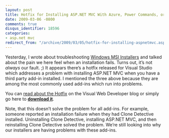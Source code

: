 ```yaml
---
layout: post
title: Hotfix for Installing ASP.NET MVC With Azure, Power Commands, or Resharper
date: 2009-03-06 -0800
comments: true
disqus_identifier: 18596
categories:
- asp.net mvc
redirect_from: "/archive/2009/03/05/hotfix-for-installing-aspnetmvc.aspx/"
---
```


Yesterday, I wrote about troubleshooting [Windows MSI
Installers](https://haacked.com/archive/2009/03/05/troubleshooting-installers.aspx "Installer Troubleshooting")
and talked about the pain we here feel when an installation fails. Turns
out, it’s not *always* our fault. ;) It appears there’s a hotfix
released for Visual Studio which addresses a problem with installing
ASP.NET MVC when you have a third party add-in installed. I mentioned
the three above because they are among the most commonly used add-ins
which run into problems.

You can [read about the
Hotfix](http://blogs.msdn.com/webdevtools/archive/2009/03/03/hotfix-available-for-asp-net-mvc-crashes-with-azure-power-commands-resharper.aspx "Hotfix")
on the Visual Web Developer blog or simply go here to [**download
it**](https://connect.microsoft.com/VisualStudio/Downloads/DownloadDetails.aspx?DownloadID=16827&wa=wsignin1.0 "Hotfix Download Page").

Note, that this doesn’t solve the problem for all add-ins. For example,
someone reported an installation failure when they had Clone Detective
installed. Uninstalling Clone Detective, installing ASP.NET MVC, and
then reinstalling Clone Detective solved the problem. We’re still
looking into why our installers are having problems with these add-ins.


